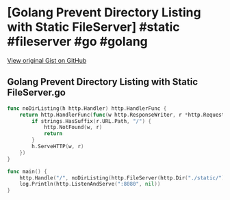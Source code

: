 # [Golang Prevent Directory Listing with Static FileServer] #static #fileserver #go #golang

[View original Gist on GitHub](https://gist.github.com/Integralist/faffc17e27185cd8271e942f69a811b2)

## Golang Prevent Directory Listing with Static FileServer.go

```go
func noDirListing(h http.Handler) http.HandlerFunc {
	return http.HandlerFunc(func(w http.ResponseWriter, r *http.Request) {
		if strings.HasSuffix(r.URL.Path, "/") {
			http.NotFound(w, r)
			return
		}
		h.ServeHTTP(w, r)
	})
}

func main() {
	http.Handle("/", noDirListing(http.FileServer(http.Dir("./static/"))))
	log.Println(http.ListenAndServe(":8080", nil))
}
```

